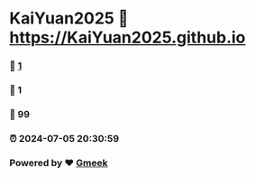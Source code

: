 # KaiYuan2025 :link: https://KaiYuan2025.github.io 
### :page_facing_up: [1](https://KaiYuan2025.github.io/tag.html) 
### :speech_balloon: 1 
### :hibiscus: 99 
### :alarm_clock: 2024-07-05 20:30:59 
### Powered by :heart: [Gmeek](https://github.com/Meekdai/Gmeek)
